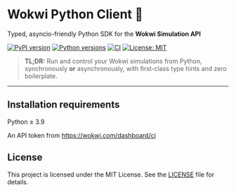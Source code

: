 # Wokwi Python Client 🚀

Typed, asyncio-friendly Python SDK for the **Wokwi Simulation API**

[![PyPI version](https://img.shields.io/pypi/v/wokwi-client?logo=pypi)](https://pypi.org/project/wokwi-client/)
[![Python versions](https://img.shields.io/pypi/pyversions/wokwi-client)](https://pypi.org/project/wokwi-client/)
[![CI](https://github.com/wokwi/wokwi-python-client/actions/workflows/ci.yml/badge.svg?branch=main)](https://github.com/wokwi/wokwi-python-client/actions/workflows/ci.yml)
[![License: MIT](https://img.shields.io/github/license/wokwi/wokwi-python-client)](LICENSE)

> **TL;DR:** Run and control your Wokwi simulations from Python, synchronously **or** asynchronously, with first-class type hints and zero boilerplate.

---

## Installation requirements

Python ≥ 3.9

An API token from https://wokwi.com/dashboard/ci

## License

This project is licensed under the MIT License. See the [LICENSE](LICENSE) file for details.
